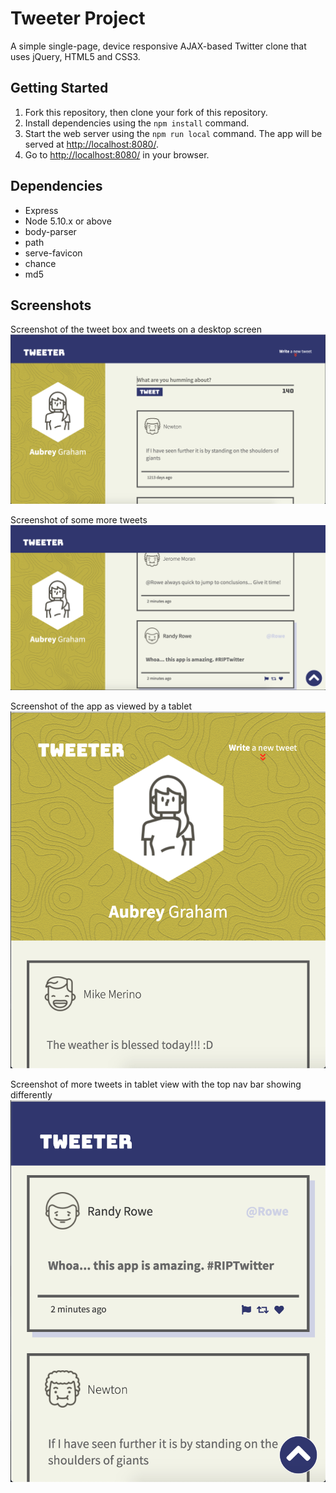# Tweeter Project

A simple single-page, device responsive AJAX-based Twitter clone that uses jQuery, HTML5 and CSS3.

## Getting Started

1. Fork this repository, then clone your fork of this repository.
2. Install dependencies using the `npm install` command.
3. Start the web server using the `npm run local` command. The app will be served at <http://localhost:8080/>.
4. Go to <http://localhost:8080/> in your browser.

## Dependencies

- Express
- Node 5.10.x or above
- body-parser
- path
- serve-favicon
- chance
- md5

## Screenshots

Screenshot of the tweet box and tweets on a desktop screen
!["Screenshot of the tweet box and tweets on a desktop screen"](https://github.com/hsmalhi/tweeter/blob/master/docs/tweet-box.png)


Screenshot of some more tweets
!["Screenshot of some more tweets"](https://github.com/hsmalhi/tweeter/blob/master/docs/desktop-view.png)


Screenshot of the app as viewed by a tablet
!["Screenshot of the app as viewed by a tablet"](https://github.com/hsmalhi/tweeter/blob/master/docs/tablet-view.png)


Screenshot of more tweets in tablet view with the top nav bar showing differently
!["Screenshot of more tweets in tablet view with the top nav bar showing differently"](https://github.com/hsmalhi/tweeter/blob/master/docs/tablet-view-2.png)

